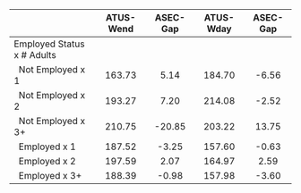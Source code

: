 
|                      |    ATUS-Wend |     ASEC-Gap |    ATUS-Wday |     ASEC-Gap |
| -------------------- | :----------: | :----------: | :----------: | :----------: |
| Employed Status x # Adults |              |              |              |              |
| &nbsp;&nbsp;Not Employed x 1 |       163.73 |         5.14 |       184.70 |        -6.56 |
| &nbsp;&nbsp;Not Employed x 2 |       193.27 |         7.20 |       214.08 |        -2.52 |
| &nbsp;&nbsp;Not Employed x 3+ |       210.75 |       -20.85 |       203.22 |        13.75 |
| &nbsp;&nbsp;Employed x 1 |       187.52 |        -3.25 |       157.60 |        -0.63 |
| &nbsp;&nbsp;Employed x 2 |       197.59 |         2.07 |       164.97 |         2.59 |
| &nbsp;&nbsp;Employed x 3+ |       188.39 |        -0.98 |       157.98 |        -3.60 |

